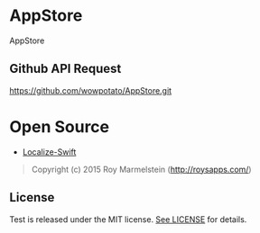 # AppStore
AppStore

## Github API Request
https://github.com/wowpotato/AppStore.git

# Open Source
- [Localize-Swift](https://github.com/marmelroy/Localize-Swift)
> Copyright (c) 2015 Roy Marmelstein (http://roysapps.com/)

## License
Test is released under the MIT license. [See LICENSE](https://github.com/wowpotato/AppStore/blob/master/LICENSE) for details.
